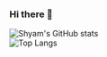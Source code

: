### Hi there 👋
![Shyam's GitHub stats](https://github-readme-stats.vercel.app/api?username=vns1311&count_private=true&show_icons=true&theme=dark&include_all_commits=true)
<br/>
![Top Langs](https://github-readme-stats.vercel.app/api/top-langs/?username=vns1311&langs_count=1&theme=dark&layout=compact)
<!--
**vns1311/vns1311** is a ✨ _special_ ✨ repository because its `README.md` (this file) appears on your GitHub profile.

Here are some ideas to get you started:

- 🔭 I’m currently working on ...
- 🌱 I’m currently learning ...
- 👯 I’m looking to collaborate on ...
- 🤔 I’m looking for help with ...
- 💬 Ask me about ...
- 📫 How to reach me: ...
- 😄 Pronouns: ...
- ⚡ Fun fact: ...
-->
